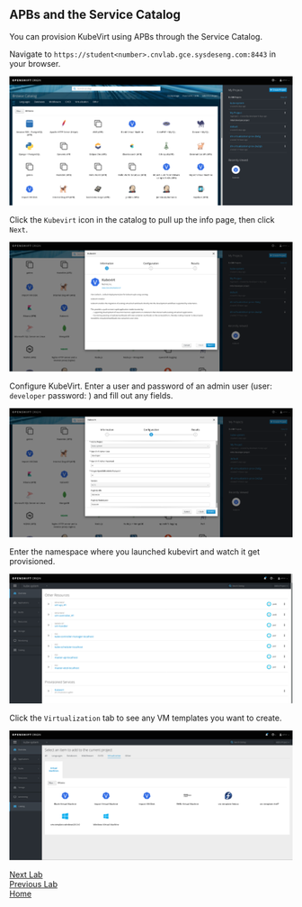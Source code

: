 ## APBs and the Service Catalog

You can provision KubeVirt using APBs through the Service Catalog.

Navigate to `https://student<number>.cnvlab.gce.sysdeseng.com:8443` in your browser.

![catalog-home](images/catalog-home.png)

Click the `Kubevirt` icon in the catalog to pull up the info page, then click `Next`.

![apb-info](images/kubevirt-apb-info.png)

Configure KubeVirt.  Enter a user and password of an admin user (user: `developer` password: <any>) and fill out any fields.

![apb-config](images/kubevirt-apb-config.png)

Enter the namespace where you launched kubevirt and watch it get provisioned.

![provisioned-kubevirt](images/provisioned-kubevirt.png)

Click the `Virtualization` tab to see any VM templates you want to create.

![virt-tab](images/virtualization-tab.png)

[Next Lab](../lab9/lab9.md)\
[Previous Lab](../lab7/lab7.md)\
[Home](../../README.md)
